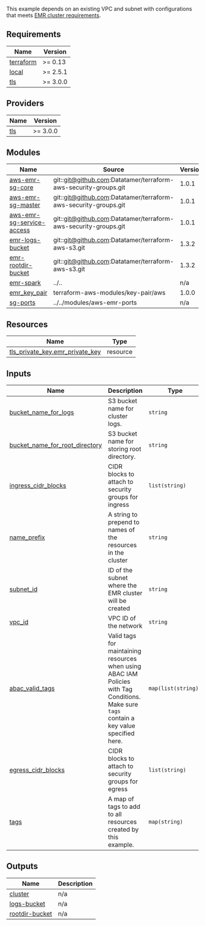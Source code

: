 This example depends on an existing VPC and subnet with configurations that meets [EMR cluster requirements](https://aws.amazon.com/blogs/big-data/launching-and-running-an-amazon-emr-cluster-inside-a-vpc/).

<!-- BEGIN_TF_DOCS -->
## Requirements

| Name | Version |
|------|---------|
| <a name="requirement_terraform"></a> [terraform](#requirement\_terraform) | >= 0.13 |
| <a name="requirement_local"></a> [local](#requirement\_local) | >= 2.5.1 |
| <a name="requirement_tls"></a> [tls](#requirement\_tls) | >= 3.0.0 |

## Providers

| Name | Version |
|------|---------|
| <a name="provider_tls"></a> [tls](#provider\_tls) | >= 3.0.0 |

## Modules

| Name | Source | Version |
|------|--------|---------|
| <a name="module_aws-emr-sg-core"></a> [aws-emr-sg-core](#module\_aws-emr-sg-core) | git::git@github.com:Datatamer/terraform-aws-security-groups.git | 1.0.1 |
| <a name="module_aws-emr-sg-master"></a> [aws-emr-sg-master](#module\_aws-emr-sg-master) | git::git@github.com:Datatamer/terraform-aws-security-groups.git | 1.0.1 |
| <a name="module_aws-emr-sg-service-access"></a> [aws-emr-sg-service-access](#module\_aws-emr-sg-service-access) | git::git@github.com:Datatamer/terraform-aws-security-groups.git | 1.0.1 |
| <a name="module_emr-logs-bucket"></a> [emr-logs-bucket](#module\_emr-logs-bucket) | git::git@github.com:Datatamer/terraform-aws-s3.git | 1.3.2 |
| <a name="module_emr-rootdir-bucket"></a> [emr-rootdir-bucket](#module\_emr-rootdir-bucket) | git::git@github.com:Datatamer/terraform-aws-s3.git | 1.3.2 |
| <a name="module_emr-spark"></a> [emr-spark](#module\_emr-spark) | ../.. | n/a |
| <a name="module_emr_key_pair"></a> [emr\_key\_pair](#module\_emr\_key\_pair) | terraform-aws-modules/key-pair/aws | 1.0.0 |
| <a name="module_sg-ports"></a> [sg-ports](#module\_sg-ports) | ../../modules/aws-emr-ports | n/a |

## Resources

| Name | Type |
|------|------|
| [tls_private_key.emr_private_key](https://registry.terraform.io/providers/hashicorp/tls/latest/docs/resources/private_key) | resource |

## Inputs

| Name | Description | Type | Default | Required |
|------|-------------|------|---------|:--------:|
| <a name="input_bucket_name_for_logs"></a> [bucket\_name\_for\_logs](#input\_bucket\_name\_for\_logs) | S3 bucket name for cluster logs. | `string` | n/a | yes |
| <a name="input_bucket_name_for_root_directory"></a> [bucket\_name\_for\_root\_directory](#input\_bucket\_name\_for\_root\_directory) | S3 bucket name for storing root directory. | `string` | n/a | yes |
| <a name="input_ingress_cidr_blocks"></a> [ingress\_cidr\_blocks](#input\_ingress\_cidr\_blocks) | CIDR blocks to attach to security groups for ingress | `list(string)` | n/a | yes |
| <a name="input_name_prefix"></a> [name\_prefix](#input\_name\_prefix) | A string to prepend to names of the resources in the cluster | `string` | n/a | yes |
| <a name="input_subnet_id"></a> [subnet\_id](#input\_subnet\_id) | ID of the subnet where the EMR cluster will be created | `string` | n/a | yes |
| <a name="input_vpc_id"></a> [vpc\_id](#input\_vpc\_id) | VPC ID of the network | `string` | n/a | yes |
| <a name="input_abac_valid_tags"></a> [abac\_valid\_tags](#input\_abac\_valid\_tags) | Valid tags for maintaining resources when using ABAC IAM Policies with Tag Conditions. Make sure `tags` contain a key value specified here. | `map(list(string))` | `{}` | no |
| <a name="input_egress_cidr_blocks"></a> [egress\_cidr\_blocks](#input\_egress\_cidr\_blocks) | CIDR blocks to attach to security groups for egress | `list(string)` | <pre>[<br>  "0.0.0.0/0"<br>]</pre> | no |
| <a name="input_tags"></a> [tags](#input\_tags) | A map of tags to add to all resources created by this example. | `map(string)` | <pre>{<br>  "Author": "Tamr",<br>  "Environment": "Example"<br>}</pre> | no |

## Outputs

| Name | Description |
|------|-------------|
| <a name="output_cluster"></a> [cluster](#output\_cluster) | n/a |
| <a name="output_logs-bucket"></a> [logs-bucket](#output\_logs-bucket) | n/a |
| <a name="output_rootdir-bucket"></a> [rootdir-bucket](#output\_rootdir-bucket) | n/a |
<!-- END_TF_DOCS -->
